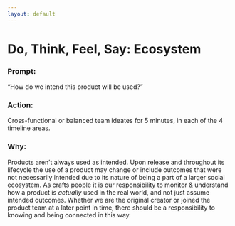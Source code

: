 ```yaml
---
layout: default
---
```


# Do, Think, Feel, Say: Ecosystem

### Prompt: 
“How do we intend this product will be used?”

### Action: 
Cross-functional or balanced team ideates for 5 minutes, in each of the 4 timeline areas.

### Why: 
Products aren’t always used as intended. Upon release and throughout its lifecycle the use of a product may change or include outcomes that were not necessarily intended due to its nature of being a part of a larger social ecosystem. As crafts people it is our responsibility to monitor & understand how a product is *actually* used in the real world, and not just assume intended outcomes. Whether we are the original creator or joined the product team at a later point in time, there should be a responsibility to knowing and being connected in this way.


